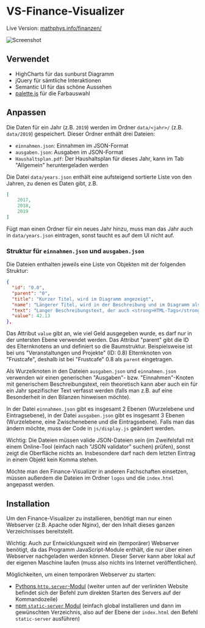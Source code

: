 # VS-Finance-Visualizer

Live Version: [mathphys.info/finanzen/](https://mathphys.info/finanzen/)

![Screenshot](https://mathphys.info/~tbuss/Finance-Visualizer.png)

## Verwendet

* HighCharts für das sunburst Diagramm
* jQuery für sämtliche Interaktionen
* Semantic UI für das schöne Aussehen
* [palette.js](https://github.com/google/palette.js) für die Farbauswahl

## Anpassen

Die Daten für ein Jahr (z.B. `2019`) werden im Ordner `data/<jahr>/` (z.B. `data/2019`) gespeichert.
Dieser Ordner enthält drei Dateien:

* `einnahmen.json`: Einnahmen im JSON-Format
* `ausgaben.json`: Ausgaben im JSON-Format
* `Haushaltsplan.pdf`: Der Haushaltsplan für dieses Jahr, kann im Tab "Allgemein" heruntergeladen werden

Die Datei `data/years.json` enthält eine aufsteigend sortierte Liste von den Jahren, zu denen es Daten gibt, z.B.

```json
[
    2017,
    2018,
    2019
]
```

Fügt man einen Ordner für ein neues Jahr hinzu, muss man das Jahr auch in `data/years.json` eintragen, sonst taucht es auf dem UI nicht auf.

### Struktur für `einnahmen.json` und `ausgaben.json`

Die Dateien enthalten jeweils eine Liste von Objekten mit der folgenden Struktur:

```json
{
  "id": "0.0",
  "parent": "0",
  "title": "Kurzer Titel, wird im Diagramm angezeigt",
  "name": "Längerer Titel, wird in der Beschreibung und im Diagramm als Tooltip angezeigt",
  "text": "Langer Beschreibungstext, der auch <strong>HTML-Tags</strong> enthalten kann.",
  "value": 42.13
},
```

Das Attribut `value` gibt an, wie viel Geld ausgegeben wurde, es darf nur in der untersten Ebene verwendet werden. Das Attribut "parent" gibt die ID des Elternknotens an und definiert so die Baumstruktur. Beispielsweise ist bei uns "Veranstaltungen und Projekte" (ID: 0.8) Elternknoten von "Frustcafe", deshalb ist bei "Frustcafe" 0.8 als `parent` eingetragen.

Als Wurzelknoten in den Dateien `ausgaben.json` und `einnahmen.json` verwenden wir einen generischen "Ausgaben"- bzw. "Einnahmen"-Knoten mit generischem Beschreibungstext, rein theoretisch kann aber auch ein für ein Jahr spezifischer Text verfasst werden (falls man z.B. auf eine Besonderheit in den Bilanzen hinweisen möchte).

In der Datei `einnahmen.json` gibt es insgesamt 2 Ebenen (Wurzelebene und Eintragsebene), in der Datei `ausgaben.json` gibt es insgesamt 3 Ebenen (Wurzelebene, eine Zwischenebene und die Eintragsebene). Falls man das ändern möchte, muss der Code in `js/display.js` geändert werden.

Wichtig: Die Dateien müssen valide JSON-Dateien sein (im Zweifelsfall mit einem Online-Tool (einfach nach "JSON validator" suchen) prüfen), sonst zeigt die Oberfläche nichts an. Insbesondere darf nach dem letzten Eintrag in einem Objekt kein Komma stehen.

Möchte man den Finance-Visualizer in anderen Fachschaften einsetzen, müssen außerdem die Dateien im Ordner `logos` und die `index.html` angepasst werden.

## Installation

Um den Finance-Visualizer zu installieren, benötigt man nur einen Webserver (z.B. Apache oder Nginx), der den Inhalt dieses ganzen Verzeichnisses bereitstellt.

Wichtig: Auch zur Entwicklungszeit wird ein (temporärer) Webserver benötigt, da das Programm JavaScript-Module enthält, die nur über einen Webserver nachgeladen werden können. Dieser Server kann aber lokal auf der eigenen Maschine laufen (muss also nichts ins Internet veröffentlichen).

Möglichkeiten, um einen temporären Webserver zu starten:

* [Pythons `http.server`-Modul](https://docs.python.org/3/library/http.server.html) (weiter unten auf der verlinkten Website befindet sich der Befehl zum direkten Starten des Servers auf der Kommandozeile)
* [npm `static-server` Modul](https://www.npmjs.com/package/static-server#getting-started) (einfach global installieren und dann im gewünschten Verzeichnis, also auf der Ebene der `index.html` den Befehl `static-server` ausführen)
